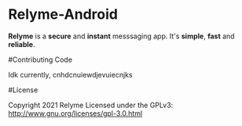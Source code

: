 # Relyme-Android

**Relyme** is a **secure** and **instant** messsaging app. It's **simple**, **fast** and **reliable**.



#Contributing Code

Idk currently, cnhdcnuiewdjevuiecnjks

#License

Copyright 2021 Relyme
Licensed under the GPLv3: http://www.gnu.org/licenses/gpl-3.0.html

